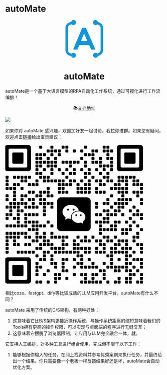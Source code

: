 # autoMate
<div align="center">

<a ><img src="./source/github/logo.svg" width="120" height="120" alt="autoMate logo"></a>

# autoMate

</div>
autoMate是一个基于大语言模型的RPA自动化工作系统，通过可视化进行工作流编排！

<div align="center">



📚[文档地址](https://s0soyusc93k.feishu.cn/wiki/JhhIwAUXJiBHG9kmt3YcXisWnec?from=from_copylink)

</div>

![](source/github/main.gif)

如果你对 autoMate
感兴趣，欢迎加好友一起讨论，我拉你进群。如果您有疑问，欢迎点击[链接](https://www.wolai.com/f/wVW256zr4sRbxFP2bY7FUr)给出宝贵建议：

![](source/github/wx_code.png)

相比coze、fastgpt、dify等比较成熟的LLM应用开发平台，autoMate有什么不同？

autoMate 采用了传统的C/S架构，有两种好处：
1. 这意味着它比B/S架构更接近操作系统，与操作系统距离的缩短意味着我们的Tools拥有更高的操作权限，可以实现与桌面端的程序进行无缝交互；
2. 这意味着它摆脱了浏览器限制，让应用与LLM完全融合一体，就。


它支持人工编排，对多种工具进行组合使用，完成但不限于以下工作：

1. 能够根据你输入的任务，在网上找资料并参考优秀案例来执行任务，并最终给出一个结果。你只需要像一个老板一样反馈结果好还是坏，autoMate会自动优化方案。



